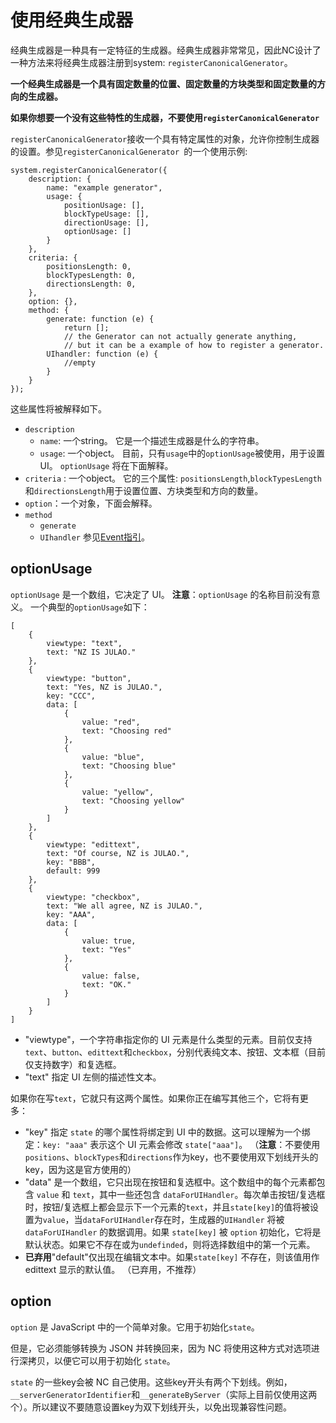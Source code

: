 # 使用经典生成器

经典生成器是一种具有一定特征的生成器。经典生成器非常常见，因此NC设计了一种方法来将经典生成器注册到system: `registerCanonicalGenerator`。

**一个经典生成器是一个具有固定数量的位置、固定数量的方块类型和固定数量的方向的生成器。**

**如果你想要一个没有这些特性的生成器，不要使用`registerCanonicalGenerator`**

`registerCanonicalGenerator`接收一个具有特定属性的对象，允许你控制生成器的设置。参见`registerCanonicalGenerator `的一个使用示例:
```JS
system.registerCanonicalGenerator({
    description: {
        name: "example generator",
        usage: {
            positionUsage: [],
            blockTypeUsage: [],
            directionUsage: [],
            optionUsage: []
        }
    },
    criteria: {
        positionsLength: 0,
        blockTypesLength: 0,
        directionsLength: 0,
    },
    option: {},
    method: {
        generate: function (e) {
            return [];
            // the Generator can not actually generate anything,
            // but it can be a example of how to register a generator.
        UIhandler: function (e) {
            //empty
        }
    }
});
```

这些属性将被解释如下。

* `description`
  * `name`: 一个string。
    它是一个描述生成器是什么的字符串。
  * `usage`: 一个object。
    目前，只有`usage`中的`optionUsage`被使用，用于设置UI。
    `optionUsage` 将在下面解释。
* `criteria` : 一个object。
  它的三个属性: `positionsLength`,`blockTypesLength`和`directionsLength`用于设置位置、方块类型和方向的数量。
* `option`：一个对象，下面会解释。
* `method`
  * `generate`
  * `UIhandler`
  参见[Event指引](guide-for-event.md)。


## optionUsage
`optionUsage` 是一个数组，它决定了 UI。
**注意**：`optionUsage` 的名称目前没有意义。
一个典型的`optionUsage`如下：


```JS
[
    {
        viewtype: "text",
        text: "NZ IS JULAO."
    },
    {
        viewtype: "button",
        text: "Yes, NZ is JULAO.",
        key: "CCC",
        data: [
            {
                value: "red",
                text: "Choosing red"
            },
            {
                value: "blue",
                text: "Choosing blue"
            },
            {
                value: "yellow",
                text: "Choosing yellow"
            }
        ]
    },
    {
        viewtype: "edittext",
        text: "Of course, NZ is JULAO.",
        key: "BBB",
        default: 999
    },
    {
        viewtype: "checkbox",
        text: "We all agree, NZ is JULAO.",
        key: "AAA",
        data: [
            {
                value: true,
                text: "Yes"
            },
            {
                value: false,
                text: "OK."
            }
        ]
    }
]
```

* "viewtype"，一个字符串指定你的 UI 元素是什么类型的元素。目前仅支持`text`、`button`、`edittext`和`checkbox`，分别代表纯文本、按钮、文本框（目前仅支持数字）和复选框。
* "text" 指定 UI 左侧的描述性文本。

如果你在写`text`，它就只有这两个属性。如果你正在编写其他三个，它将有更多：

* "key" 指定 `state` 的哪个属性将绑定到 UI 中的数据。这可以理解为一个绑定：`key: "aaa"` 表示这个 UI 元素会修改 `state["aaa"]`。 （**注意**：不要使用`positions`、`blockTypes`和`directions`作为key，也不要使用双下划线开头的key，因为这是官方使用的）
* "data" 是一个数组，它只出现在按钮和复选框中。这个数组中的每个元素都包含 `value` 和 `text`，其中一些还包含 `dataForUIHandler`。每次单击按钮/复选框时，按钮/复选框上都会显示下一个元素的`text`，并且`state[key]`的值将被设置为`value`，当`dataForUIHandler`存在时，生成器的`UIHandler` 将被`dataForUIHandler` 的数据调用。如果 `state[key]` 被 `option` 初始化，它将是默认状态。如果它不存在或为`undefinded`，则将选择数组中的第一个元素。
* **已弃用**"default"仅出现在编辑文本中。如果`state[key]` 不存在，则该值用作edittext 显示的默认值。 （已弃用，不推荐）

## option
`option` 是 JavaScript 中的一个简单对象。它用于初始化`state`。

但是，它必须能够转换为 JSON 并转换回来，因为 NC 将使用这种方式对选项进行深拷贝，以便它可以用于初始化 `state`。

`state` 的一些key会被 NC 自己使用。这些key开头有两个下划线。例如，`__serverGeneratorIdentifier`和`__generateByServer`（实际上目前仅使用这两个）。所以建议不要随意设置key为双下划线开头，以免出现兼容性问题。
